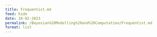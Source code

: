 ```yaml
---
title: Frequentist.md
feed: hide
date: 10-02-2023
permalink: /Bayesian%20Modelling%20and%20Computation/Frequentist.md
format: list
---
```



